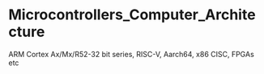 # Microcontrollers_Computer_Architecture
ARM Cortex Ax/Mx/R52-32 bit series, RISC-V, Aarch64, x86 CISC, FPGAs etc
